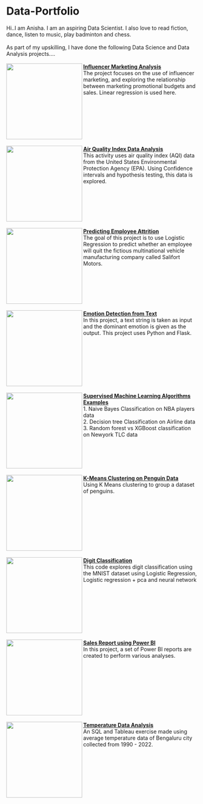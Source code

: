 # Data-Portfolio
Hi..I am Anisha. I am an aspiring Data Scientist. I also love to read fiction, dance, listen to music, play badminton and chess.<br>
<br>As part of my upskilling, I have done the following Data Science and Data Analysis projects....<br>
<br>
<img src="https://pimwp.s3-accelerate.amazonaws.com/2022/06/influencermarketing.png" align="left" width="200px"/>
[**Influencer Marketing Analysis**](https://github.com/Anisha-kk/Linear-Regression-and-ANOVA-testing-on-marketing-and-sales-data)
<br>The project focuses on the use of influencer marketing, and exploring the relationship between marketing promotional budgets and sales. Linear regression is used here. 
<br clear="left"/>
<br>
<img src="https://currentaffairs.adda247.com/wp-content/uploads/multisite/sites/5/2023/11/06110959/aqi_mini-1200x675-1.png" align="left" width="200px"/>
[**Air Quality Index Data Analysis**](https://github.com/Anisha-kk/Confidence-Interval-and-Hypothesis-testing-on-AQI-data)
<br>This activity uses air quality index (AQI) data from the United States Environmental Protection Agency (EPA). Using Confidence intervals and hypothesis testing, this data is explored. 
<br clear="left"/>
<br>
<img src="https://www.helloleads.io/blog/wp-content/uploads/2020/10/quit.png" align="left" width="200px"/>
[**Predicting Employee Attrition**](https://github.com/Anisha-kk/Logistic-Regression-for-Salifort-Motors-HR-data)
<br>The goal of this project is to use Logistic Regression to predict whether an employee will quit the fictious multinational vehicle manufacturing company called Salifort Motors. 
<br clear="left"/>
<br>
<img src="https://www.zonkafeedback.com/hubfs/emotion%20detection.png" align="left" width="200px"/>
[**Emotion Detection from Text**](https://github.com/Anisha-kk/Emotion-detection-from-text)
<br>In this project, a text string is taken as input and the dominant emotion is given as the output. This project uses Python and Flask.
<br clear="left"/>
<br>
<img src="https://eastgate-software.com/wp-content/uploads/2023/10/supervised-learning.png" align="left" width="200px"/>
[**Supervised Machine Learning Algorithms Examples**](https://github.com/Anisha-kk/Machine-Learning-Supervised-Learning-Algorithms-exampless)
<br> 1. Naive Bayes Classification on NBA players data
<br> 2. Decision tree Classification on Airline data
<br> 3. Random forest vs XGBoost classification on Newyork TLC data
<br clear="left"/>
<br>
<img src="https://miro.medium.com/v2/resize:fit:1200/1*rAyjSZrMxEo3hzzX_jQaxA.png" align="left" width="200px"/>
[**K-Means Clustering on Penguin Data**](https://github.com/Anisha-kk/K-Means-clustering-on-Penguins-data)
<br>Using K Means clustering to group a dataset of penguins.
<br clear="left"/>
<br>
<img src="https://miro.medium.com/v2/resize:fit:372/1*AO2rIhzRYzFVQlFLx9DM9A.png" align="left" width="200px"/>
[**Digit Classification**](https://github.com/Anisha-kk/Digit-Classification)
<br>This code explores digit classification using the MNIST dataset using Logistic Regression, Logistic regression + pca and neural network 
<br clear="left"/>
<br>
<img src="https://www.miquido.com/wp-content/uploads/2022/08/header-Top-8-market-research-methods-1920x1280.png" align="left" width="200px"/>
[**Sales Report using Power BI**](https://github.com/Anisha-kk/Power-BI-visualizations)
<br>In this project, a set of Power BI reports are created to perform various analyses.
<br clear="left"/>
<br>
<img src="https://encrypted-tbn0.gstatic.com/images?q=tbn:ANd9GcQIW9FQYDgc9CjxgEE59kS-2qwO_OQ5Rfi5wg&s" align="left" width="200px"/>
[**Temperature Data Analysis**](https://github.com/Anisha-kk/SQL-and-Tableau-Viz)
<br> An SQL and Tableau exercise made using average temperature data of Bengaluru city collected from 1990 - 2022.
<br clear="left"/>
